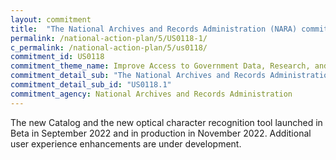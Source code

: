 ```yaml
---
layout: commitment
title:  "The National Archives and Records Administration (NARA) commits to improving the Catalog over the next two years by launching a new site with improved search experience and a new optical character recognition tool and by enhancing the Catalog with expanded user contribution types. "
permalink: /national-action-plan/5/US0118-1/
c_permalink: /national-action-plan/5/us0118/
commitment_id: US0118
commitment_theme_name: Improve Access to Government Data, Research, and Information
commitment_detail_sub: "The National Archives and Records Administration (NARA) commits to improving the Catalog over the next two years by launching a new site with improved search experience and a new optical character recognition tool and by enhancing the Catalog with expanded user contribution types. "
commitment_detail_sub_id: "US0118.1"
commitment_agency: National Archives and Records Administration
---
```


The new Catalog and the new optical character recognition tool launched in Beta in September 2022 and in production in November 2022. Additional user experience enhancements are under development.